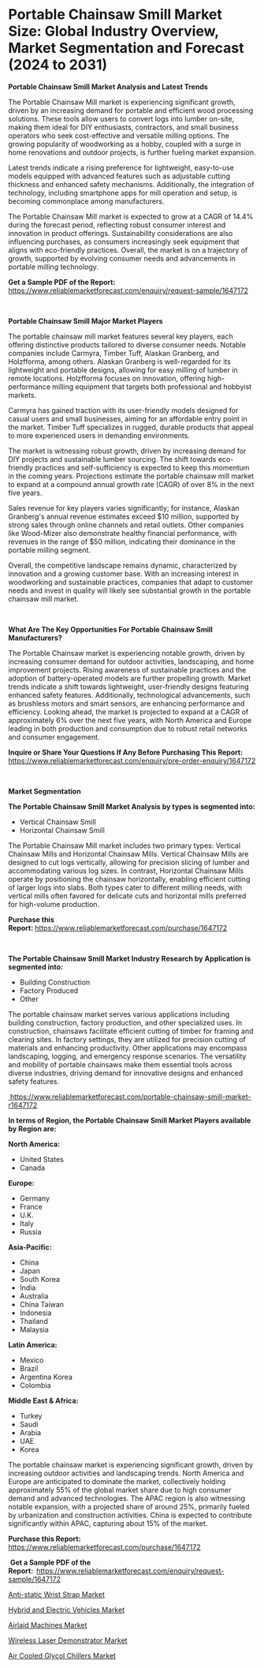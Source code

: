 <p><h1>Portable Chainsaw Smill Market Size: Global Industry Overview, Market Segmentation and Forecast (2024 to 2031)</h1></p><p><strong>Portable Chainsaw Smill Market Analysis and Latest Trends</strong></p>
<p><p>The Portable Chainsaw Mill market is experiencing significant growth, driven by an increasing demand for portable and efficient wood processing solutions. These tools allow users to convert logs into lumber on-site, making them ideal for DIY enthusiasts, contractors, and small business operators who seek cost-effective and versatile milling options. The growing popularity of woodworking as a hobby, coupled with a surge in home renovations and outdoor projects, is further fueling market expansion.</p><p>Latest trends indicate a rising preference for lightweight, easy-to-use models equipped with advanced features such as adjustable cutting thickness and enhanced safety mechanisms. Additionally, the integration of technology, including smartphone apps for mill operation and setup, is becoming commonplace among manufacturers. </p><p>The Portable Chainsaw Mill market is expected to grow at a CAGR of 14.4% during the forecast period, reflecting robust consumer interest and innovation in product offerings. Sustainability considerations are also influencing purchases, as consumers increasingly seek equipment that aligns with eco-friendly practices. Overall, the market is on a trajectory of growth, supported by evolving consumer needs and advancements in portable milling technology.</p></p>
<p><strong>Get a Sample PDF of the Report:&nbsp;</strong> <a href="https://www.reliablemarketforecast.com/enquiry/request-sample/1647172?utm_campaign=1159&utm_medium=2&utm_source=Github&utm_content=ia&utm_term=27102024&utm_id=portable-chainsaw-smill">https://www.reliablemarketforecast.com/enquiry/request-sample/1647172</a></p>
<p>&nbsp;</p>
<p><strong>Portable Chainsaw Smill Major Market Players</strong></p>
<p><p>The portable chainsaw mill market features several key players, each offering distinctive products tailored to diverse consumer needs. Notable companies include Carmyra, Timber Tuff, Alaskan Granberg, and Holzfforma, among others. Alaskan Granberg is well-regarded for its lightweight and portable designs, allowing for easy milling of lumber in remote locations. Holzfforma focuses on innovation, offering high-performance milling equipment that targets both professional and hobbyist markets.</p><p>Carmyra has gained traction with its user-friendly models designed for casual users and small businesses, aiming for an affordable entry point in the market. Timber Tuff specializes in rugged, durable products that appeal to more experienced users in demanding environments. </p><p>The market is witnessing robust growth, driven by increasing demand for DIY projects and sustainable lumber sourcing. The shift towards eco-friendly practices and self-sufficiency is expected to keep this momentum in the coming years. Projections estimate the portable chainsaw mill market to expand at a compound annual growth rate (CAGR) of over 8% in the next five years.</p><p>Sales revenue for key players varies significantly; for instance, Alaskan Granberg's annual revenue estimates exceed $10 million, supported by strong sales through online channels and retail outlets. Other companies like Wood-Mizer also demonstrate healthy financial performance, with revenues in the range of $50 million, indicating their dominance in the portable milling segment.</p><p>Overall, the competitive landscape remains dynamic, characterized by innovation and a growing customer base. With an increasing interest in woodworking and sustainable practices, companies that adapt to customer needs and invest in quality will likely see substantial growth in the portable chainsaw mill market.</p></p>
<p>&nbsp;</p>
<p><strong>What Are The Key Opportunities For Portable Chainsaw Smill Manufacturers?</strong></p>
<p><p>The Portable Chainsaw market is experiencing notable growth, driven by increasing consumer demand for outdoor activities, landscaping, and home improvement projects. Rising awareness of sustainable practices and the adoption of battery-operated models are further propelling growth. Market trends indicate a shift towards lightweight, user-friendly designs featuring enhanced safety features. Additionally, technological advancements, such as brushless motors and smart sensors, are enhancing performance and efficiency. Looking ahead, the market is projected to expand at a CAGR of approximately 6% over the next five years, with North America and Europe leading in both production and consumption due to robust retail networks and consumer engagement.</p></p>
<p><strong>Inquire or Share Your Questions If Any Before Purchasing This Report:</strong> <a href="https://www.reliablemarketforecast.com/enquiry/pre-order-enquiry/1647172?utm_campaign=1159&utm_medium=2&utm_source=Github&utm_content=ia&utm_term=27102024&utm_id=portable-chainsaw-smill">https://www.reliablemarketforecast.com/enquiry/pre-order-enquiry/1647172</a></p>
<p>&nbsp;</p>
<p><strong>Market Segmentation</strong></p>
<p><strong>The Portable Chainsaw Smill Market Analysis by types is segmented into:</strong></p>
<p><ul><li>Vertical Chainsaw Smill</li><li>Horizontal Chainsaw Smill</li></ul></p>
<p><p>The Portable Chainsaw Mill market includes two primary types: Vertical Chainsaw Mills and Horizontal Chainsaw Mills. Vertical Chainsaw Mills are designed to cut logs vertically, allowing for precision slicing of lumber and accommodating various log sizes. In contrast, Horizontal Chainsaw Mills operate by positioning the chainsaw horizontally, enabling efficient cutting of larger logs into slabs. Both types cater to different milling needs, with vertical mills often favored for delicate cuts and horizontal mills preferred for high-volume production.</p></p>
<p><strong>Purchase this Report:&nbsp;</strong><a href="https://www.reliablemarketforecast.com/purchase/1647172?utm_campaign=1159&utm_medium=2&utm_source=Github&utm_content=ia&utm_term=27102024&utm_id=portable-chainsaw-smill">https://www.reliablemarketforecast.com/purchase/1647172</a></p>
<p>&nbsp;</p>
<p><strong>The Portable Chainsaw Smill Market Industry Research by Application is segmented into:</strong></p>
<p><ul><li>Building Construction</li><li>Factory Produced</li><li>Other</li></ul></p>
<p><p>The portable chainsaw market serves various applications including building construction, factory production, and other specialized uses. In construction, chainsaws facilitate efficient cutting of timber for framing and clearing sites. In factory settings, they are utilized for precision cutting of materials and enhancing productivity. Other applications may encompass landscaping, logging, and emergency response scenarios. The versatility and mobility of portable chainsaws make them essential tools across diverse industries, driving demand for innovative designs and enhanced safety features.</p></p>
<p><a href="https://www.reliablemarketforecast.com/portable-chainsaw-smill-market-r1647172?utm_campaign=1159&utm_medium=2&utm_source=Github&utm_content=ia&utm_term=27102024&utm_id=portable-chainsaw-smill">&nbsp;https://www.reliablemarketforecast.com/portable-chainsaw-smill-market-r1647172</a></p>
<p><strong>In terms of Region, the Portable Chainsaw Smill Market Players available by Region are:</strong></p>
<p>
    <p> <strong> North America: </strong>
        <ul>
            <li>United States</li>
            <li>Canada</li>
        </ul>
        </p> 
    <p> <strong> Europe: </strong>
        <ul>
            <li>Germany</li>
            <li>France</li>
            <li>U.K.</li>
            <li>Italy</li>
            <li>Russia</li>
        </ul>
        </p> 
    <p> <strong> Asia-Pacific: </strong>
        <ul>
            <li>China</li>
            <li>Japan</li>
            <li>South Korea</li>
            <li>India</li>
            <li>Australia</li>
            <li>China Taiwan</li>
            <li>Indonesia</li>
            <li>Thailand</li>
            <li>Malaysia</li>
        </ul>
        </p> 
    <p> <strong> Latin America: </strong>
        <ul>
            <li>Mexico</li>
            <li>Brazil</li>
            <li>Argentina Korea</li>
            <li>Colombia</li>
        </ul>
        </p> 
    <p> <strong> Middle East & Africa: </strong>
        <ul>
            <li>Turkey</li>
            <li>Saudi</li>
            <li>Arabia</li>
            <li>UAE</li>
            <li>Korea</li>
        </ul>
    </p>
    </p>
<p><p>The portable chainsaw market is experiencing significant growth, driven by increasing outdoor activities and landscaping trends. North America and Europe are anticipated to dominate the market, collectively holding approximately 55% of the global market share due to high consumer demand and advanced technologies. The APAC region is also witnessing notable expansion, with a projected share of around 25%, primarily fueled by urbanization and construction activities. China is expected to contribute significantly within APAC, capturing about 15% of the market.</p></p>
<p><strong>Purchase this Report: </strong><a href="https://www.reliablemarketforecast.com/purchase/1647172?utm_campaign=1159&utm_medium=2&utm_source=Github&utm_content=ia&utm_term=27102024&utm_id=portable-chainsaw-smill">https://www.reliablemarketforecast.com/purchase/1647172</a></p>
<p>&nbsp;<strong>Get a Sample PDF of the Report:&nbsp;&nbsp;</strong><a href="https://www.reliablemarketforecast.com/enquiry/request-sample/1647172?utm_campaign=1159&utm_medium=2&utm_source=Github&utm_content=ia&utm_term=27102024&utm_id=portable-chainsaw-smill">https://www.reliablemarketforecast.com/enquiry/request-sample/1647172</a></p>
<p><strong></strong></p>
<p><p><a href="https://github.com/mickahmaland/Market-Research-Report-List-1/blob/main/anti-static-wrist-strap-market.md?utm_campaign=1159&utm_medium=2&utm_source=Github&utm_content=ia&utm_term=27102024&utm_id=portable-chainsaw-smill">Anti-static Wrist Strap Market</a></p><p><a href="https://www.linkedin.com/pulse/hybrid-electric-vehicles-market-size-segmentation-trends-q644f?utm_campaign=1159&utm_medium=2&utm_source=Github&utm_content=ia&utm_term=27102024&utm_id=portable-chainsaw-smill">Hybrid and Electric Vehicles Market</a></p><p><a href="https://issuu.com/reportprime-2/docs/airlaid-machines-market-size-2030.p_54d1af5f3c8b78?utm_campaign=1159&utm_medium=2&utm_source=Github&utm_content=ia&utm_term=27102024&utm_id=portable-chainsaw-smill">Airlaid Machines Market</a></p><p><a href="https://github.com/chantekestenmo/Market-Research-Report-List-1/blob/main/wireless-laser-demonstrator-market.md?utm_campaign=1159&utm_medium=2&utm_source=Github&utm_content=ia&utm_term=27102024&utm_id=portable-chainsaw-smill">Wireless Laser Demonstrator Market</a></p><p><a href="https://issuu.com/reportprime-2/docs/air-cooled-glycol-chillers-market-s_4c35f9325971ae?utm_campaign=1159&utm_medium=2&utm_source=Github&utm_content=ia&utm_term=27102024&utm_id=portable-chainsaw-smill">Air Cooled Glycol Chillers Market</a></p></p>
